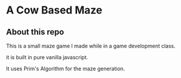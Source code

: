 # A Cow Based Maze

## About this repo ###

This is a small maze game I made while in a game development class. 

it is built in pure vanilla javascript.

It uses Prim's Algorithm for the maze generation.
